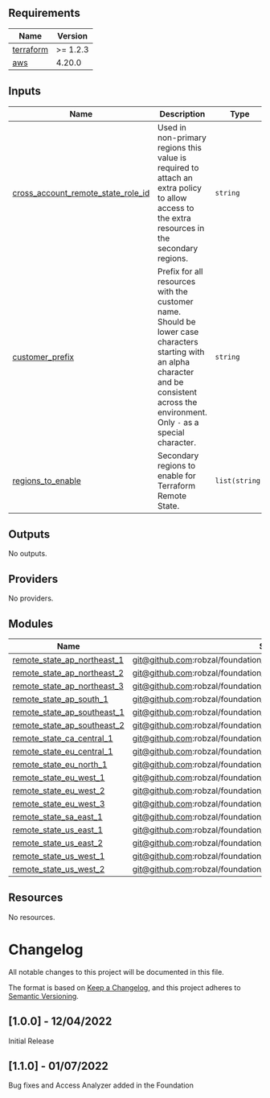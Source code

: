 

## Requirements

| Name | Version |
|------|---------|
| <a name="requirement_terraform"></a> [terraform](#requirement\_terraform) | >= 1.2.3 |
| <a name="requirement_aws"></a> [aws](#requirement\_aws) | 4.20.0 |
## Inputs

| Name | Description | Type | Default | Required |
|------|-------------|------|---------|:--------:|
| <a name="input_cross_account_remote_state_role_id"></a> [cross\_account\_remote\_state\_role\_id](#input\_cross\_account\_remote\_state\_role\_id) | Used in non-primary regions this value is required to attach an extra policy to allow access to the extra resources in the secondary regions. | `string` | `""` | no |
| <a name="input_customer_prefix"></a> [customer\_prefix](#input\_customer\_prefix) | Prefix for all resources with the customer name. Should be lower case characters starting with an alpha character and be consistent across the environment. Only `-` as a special character. | `string` | n/a | yes |
| <a name="input_regions_to_enable"></a> [regions\_to\_enable](#input\_regions\_to\_enable) | Secondary regions to enable for Terraform Remote State. | `list(string)` | `[]` | no |
## Outputs

No outputs.
## Providers

No providers.
## Modules

| Name | Source | Version |
|------|--------|---------|
| <a name="module_remote_state_ap_northeast_1"></a> [remote\_state\_ap\_northeast\_1](#module\_remote\_state\_ap\_northeast\_1) | git@github.com:robzal/foundation_modules.git//src/modules/remote_state | v1.1.0 |
| <a name="module_remote_state_ap_northeast_2"></a> [remote\_state\_ap\_northeast\_2](#module\_remote\_state\_ap\_northeast\_2) | git@github.com:robzal/foundation_modules.git//src/modules/remote_state | v1.1.0 |
| <a name="module_remote_state_ap_northeast_3"></a> [remote\_state\_ap\_northeast\_3](#module\_remote\_state\_ap\_northeast\_3) | git@github.com:robzal/foundation_modules.git//src/modules/remote_state | v1.1.0 |
| <a name="module_remote_state_ap_south_1"></a> [remote\_state\_ap\_south\_1](#module\_remote\_state\_ap\_south\_1) | git@github.com:robzal/foundation_modules.git//src/modules/remote_state | v1.1.0 |
| <a name="module_remote_state_ap_southeast_1"></a> [remote\_state\_ap\_southeast\_1](#module\_remote\_state\_ap\_southeast\_1) | git@github.com:robzal/foundation_modules.git//src/modules/remote_state | v1.1.0 |
| <a name="module_remote_state_ap_southeast_2"></a> [remote\_state\_ap\_southeast\_2](#module\_remote\_state\_ap\_southeast\_2) | git@github.com:robzal/foundation_modules.git//src/modules/remote_state | v1.1.0 |
| <a name="module_remote_state_ca_central_1"></a> [remote\_state\_ca\_central\_1](#module\_remote\_state\_ca\_central\_1) | git@github.com:robzal/foundation_modules.git//src/modules/remote_state | v1.1.0 |
| <a name="module_remote_state_eu_central_1"></a> [remote\_state\_eu\_central\_1](#module\_remote\_state\_eu\_central\_1) | git@github.com:robzal/foundation_modules.git//src/modules/remote_state | v1.1.0 |
| <a name="module_remote_state_eu_north_1"></a> [remote\_state\_eu\_north\_1](#module\_remote\_state\_eu\_north\_1) | git@github.com:robzal/foundation_modules.git//src/modules/remote_state | v1.1.0 |
| <a name="module_remote_state_eu_west_1"></a> [remote\_state\_eu\_west\_1](#module\_remote\_state\_eu\_west\_1) | git@github.com:robzal/foundation_modules.git//src/modules/remote_state | v1.1.0 |
| <a name="module_remote_state_eu_west_2"></a> [remote\_state\_eu\_west\_2](#module\_remote\_state\_eu\_west\_2) | git@github.com:robzal/foundation_modules.git//src/modules/remote_state | v1.1.0 |
| <a name="module_remote_state_eu_west_3"></a> [remote\_state\_eu\_west\_3](#module\_remote\_state\_eu\_west\_3) | git@github.com:robzal/foundation_modules.git//src/modules/remote_state | v1.1.0 |
| <a name="module_remote_state_sa_east_1"></a> [remote\_state\_sa\_east\_1](#module\_remote\_state\_sa\_east\_1) | git@github.com:robzal/foundation_modules.git//src/modules/remote_state | v1.1.0 |
| <a name="module_remote_state_us_east_1"></a> [remote\_state\_us\_east\_1](#module\_remote\_state\_us\_east\_1) | git@github.com:robzal/foundation_modules.git//src/modules/remote_state | v1.1.0 |
| <a name="module_remote_state_us_east_2"></a> [remote\_state\_us\_east\_2](#module\_remote\_state\_us\_east\_2) | git@github.com:robzal/foundation_modules.git//src/modules/remote_state | v1.1.0 |
| <a name="module_remote_state_us_west_1"></a> [remote\_state\_us\_west\_1](#module\_remote\_state\_us\_west\_1) | git@github.com:robzal/foundation_modules.git//src/modules/remote_state | v1.1.0 |
| <a name="module_remote_state_us_west_2"></a> [remote\_state\_us\_west\_2](#module\_remote\_state\_us\_west\_2) | git@github.com:robzal/foundation_modules.git//src/modules/remote_state | v1.1.0 |
## Resources

No resources.
# Changelog
All notable changes to this project will be documented in this file.

The format is based on [Keep a Changelog](https://keepachangelog.com/en/1.0.0/),
and this project adheres to [Semantic Versioning](https://semver.org/spec/v2.0.0.html).

## [1.0.0] - 12/04/2022
Initial Release

## [1.1.0] - 01/07/2022
Bug fixes and Access Analyzer added in the Foundation

